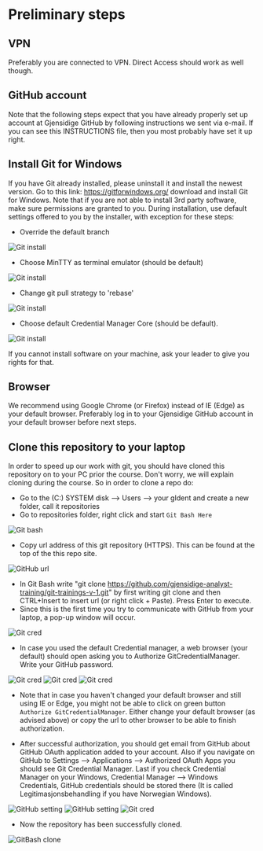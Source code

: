 # Preliminary steps

## VPN

Preferably you are connected to VPN. Direct Access should work as well though.

## GitHub account
Note that the following steps expect that you have already properly set up account at Gjensidige GitHub by following instructions we sent via e-mail. If you can see this INSTRUCTIONS file, then you most probably have set it up right.

## Install Git for Windows
If you have Git already installed, please uninstall it and install the newest version. Go to this link: https://gitforwindows.org/ download and install Git for Windows. Note that if you are not able to install 3rd party software, make sure permissions are granted to you. During installation, use default settings offered to you by the installer, with
exception for these steps:

- Override the default branch

![Git install](images/git_install/git_branch.png?raw=true "Git default branch")

- Choose MinTTY as terminal emulator (should be default)

![Git install](images/git_install/git_terminal.PNG?raw=true "Git rebase")

- Change git pull strategy to 'rebase'

![Git install](images/git_install/git_rebase.png?raw=true "Git rebase")

- Choose default Credential Manager Core (should be default).

![Git install](images/git_install/git_credential_default.png?raw=true "GitCredential default")

If you cannot install software on your machine, ask your leader to give you rights for that.

## Browser

We recommend using Google Chrome (or Firefox) instead of IE (Edge) as your default browser. Preferably log in to your Gjensidige GitHub account in your default browser before next steps.

## Clone this repository to your laptop
In order to speed up our work with git, you should have cloned this repository on to your PC prior the course. Don't worry, we will explain cloning during the course.
So in order to clone a repo do:

- Go to the (C:) SYSTEM disk --> Users --> your gIdent and create a new folder, call it repositories
- Go to repositories folder, right click and start `Git Bash Here`

![Git bash](images/git_bash/git_bash_start.png?raw=true "Git bash")
- Copy url address of this git repository (HTTPS). This can be found at the top of the this repo site.

![GitHub url](images/git_github_settings/github_clone_https.png?raw=true "GitHub url")
- In Git Bash write "git clone https://github.com/gjensidige-analyst-training/git-trainings-v-1.git" by first writing git clone and then CTRL+Insert to insert url (or right click + Paste). Press Enter to execute.
- Since this is the first time you try to communicate with GitHub from your laptop, a pop-up window will occur.

![Git cred](images/git_credentials/github_popup_clone_default_credential.png?raw=true "GitCredential default")

- In case you used the default Credential manager, a web browser (your default) should open asking you to Authorize GitCredentialManager. Write your GitHub password.

![Git cred](images/git_credentials/github_popup_clone_default_credential_browser.png?raw=true "GitCredential auth") ![Git cred](images/git_credentials/github_popup_clone_default_credential_browser_password.png?raw=true "GitCredential password") ![Git cred](images/git_credentials/github_popup_clone_default_credential_browser_success.png?raw=true "GitCredential success")

- Note that in case you haven't changed your default browser and still using IE or Edge, you might not be able to click on green button `Authorize GitCredentialManager`. Either change your default browser (as advised above) or copy the url to other browser to be able to finish authorization.

- After successful authorization, you should get email from GitHub about GitHub OAuth application added to your account. Also if you navigate on GitHub to Settings --> Applications --> Authorized OAuth Apps you should see Git Credential Manager. Last if you check Credential Manager on your Windows, Credential Manager --> Windows Credentials, GitHub credentials should be stored there (It is called Legitimasjonsbehandling if you have Norwegian Windows).

![GitHub setting](images/git_github_settings/github_settings.png?raw=true "GitHub setting") ![GitHub setting](images/git_github_settings/github_settings_applicatins_oauth.png?raw=true "GitHub OAuth") ![Git cred](images/git_credentials/win_cred_manager_github.png?raw=true "GitCredential success")

- Now the repository has been successfully cloned.

![GitBash clone](images/git_bash/git_clone_successful.png?raw=true "GitBash clone")
